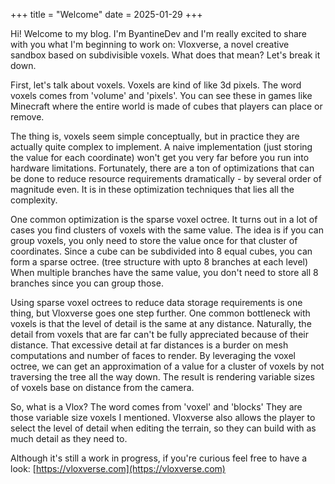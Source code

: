 +++
title = "Welcome"
date = 2025-01-29
+++

Hi! Welcome to my blog. I'm ByantineDev and I'm really excited to share with you what I'm beginning to work on: Vloxverse, a novel creative sandbox based on subdivisible voxels. What does that mean? Let's break it down.

First, let's talk about voxels. Voxels are kind of like 3d pixels. The word voxels comes from 'volume' and 'pixels'. You can see these in games like Minecraft where the entire world is made of cubes that players can place or remove. 

The thing is, voxels seem simple conceptually, but in practice they are actually quite complex to implement. A naive implementation (just storing the value for each coordinate) won't get you very far before you run into hardware limitations. Fortunately, there are a ton of optimizations that can be done to reduce resource requirements dramatically - by several order of magnitude even. It is in these optimization techniques that lies all the complexity.

One common optimization is the sparse voxel octree. It turns out in a lot of cases you find clusters of voxels with the same value. The idea is if you can group voxels, you only need to store the value once for that cluster of coordinates. Since a cube can be subdivided into 8 equal cubes, you can form a sparse octree. (tree structure with upto 8 branches at each level) When multiple branches have the same value, you don't need to store all 8 branches since you can group those.

Using sparse voxel octrees to reduce data storage requirements is one thing, but Vloxverse goes one step further. One common bottleneck with voxels is that the level of detail is the same at any distance. Naturally, the detail from voxels that are far can't be fully appreciated because of their distance. That excessive detail at far distances is a burder on mesh computations and number of faces to render. By leveraging the voxel octree, we can get an approximation of a value for a cluster of voxels by not traversing the tree all the way down. The result is rendering variable sizes of voxels base on distance from the camera.

So, what is a Vlox? The word comes from 'voxel' and 'blocks' They are those variable size voxels I mentioned. Vloxverse also allows the player to select the level of detail when editing the terrain, so they can build with as much detail as they need to.

Although it's still a work in progress, if you're curious feel free to have a look: [https://vloxverse.com](https://vloxverse.com)
